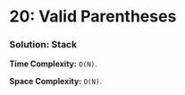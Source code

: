 # 20: Valid Parentheses

### Solution: Stack
**Time Complexity:** `O(N)`.

**Space Complexity:** `O(N)`.